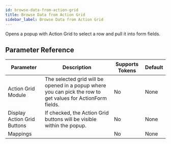 ```yaml
---
id: browse-data-from-action-grid
title: Browse Data from Action Grid
sidebar_label: Browse Data from Action Grid
---
```



Opens a popup with Action Grid to select a row and pull it into form fields.

## Parameter Reference
| Parameter | Description | Supports Tokens | Default |
| -- | -- | -- | -- |
| Action Grid Module | The selected grid will be opened in a popup where you can pick the row to get values for ActionForm fields. | No | None |
| Display Action Grid Buttons | If checked, the Action Grid buttons will be visible within the popup. | No | None |
| Mappings |  | No | None |
